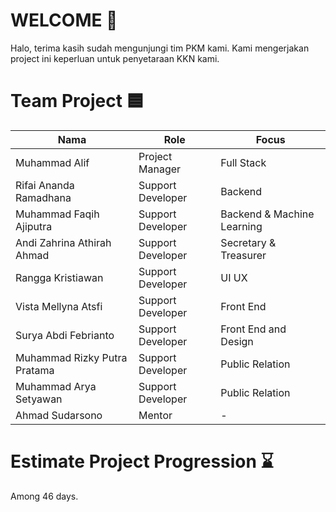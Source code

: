 # WELCOME 👋
Halo, terima kasih sudah mengunjungi tim PKM kami. Kami mengerjakan project ini keperluan untuk penyetaraan KKN kami.

# Team Project 🟦

| Nama | Role | Focus |
|---|---|---|
| Muhammad Alif | Project Manager | Full Stack |
| Rifai Ananda Ramadhana | Support Developer | Backend |
| Muhammad Faqih Ajiputra | Support Developer | Backend & Machine Learning |
| Andi Zahrina Athirah Ahmad | Support Developer | Secretary & Treasurer |
| Rangga Kristiawan | Support Developer | UI UX |
| Vista Mellyna Atsfi | Support Developer | Front End |
| Surya Abdi Febrianto | Support Developer | Front End and Design |
| Muhammad Rizky Putra Pratama | Support Developer | Public Relation |
| Muhammad Arya Setyawan | Support Developer | Public Relation |
| Ahmad Sudarsono | Mentor | - |


# Estimate Project Progression ⌛
Among 46 days.
